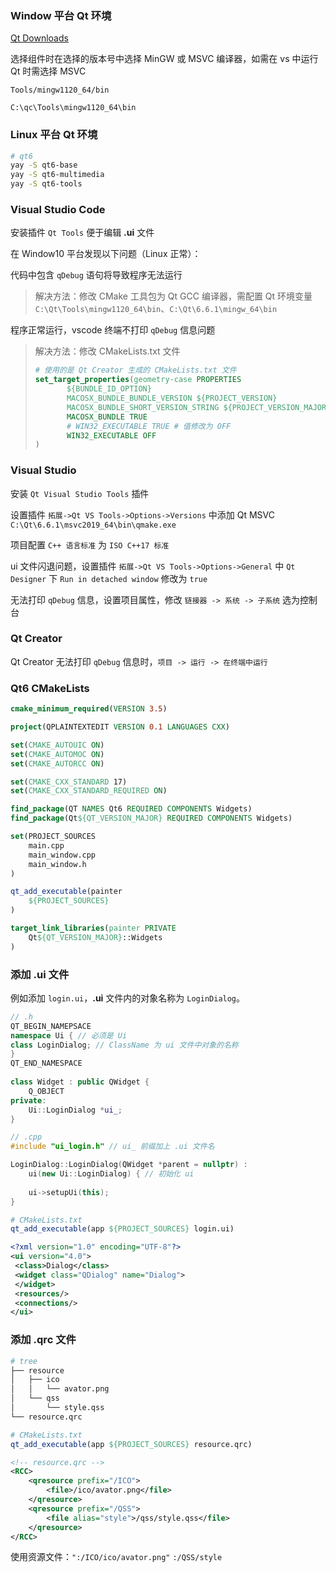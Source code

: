 ### Window 平台 Qt 环境

[Qt Downloads](https://download.qt.io)

选择组件时在选择的版本号中选择 MinGW 或 MSVC 编译器，如需在 vs 中运行 Qt 时需选择 MSVC

`Tools/mingw1120_64/bin`

`C:\qc\Tools\mingw1120_64\bin`

### Linux 平台 Qt 环境

```sh
# qt6
yay -S qt6-base
yay -S qt6-multimedia
yay -S qt6-tools
```

### Visual Studio Code

安装插件 `Qt Tools` 便于编辑 **.ui** 文件

在 Window10 平台发现以下问题（Linux 正常）：

代码中包含 `qDebug` 语句将导致程序无法运行

> 解决方法：修改 CMake 工具包为 Qt GCC 编译器，需配置 Qt 环境变量 `C:\Qt\Tools\mingw1120_64\bin`、`C:\Qt\6.6.1\mingw_64\bin`

程序正常运行，vscode 终端不打印 `qDebug` 信息问题

> 解决方法：修改 CMakeLists.txt 文件
>
> ```cmake
> # 使用的是 Qt Creator 生成的 CMakeLists.txt 文件
> set_target_properties(geometry-case PROPERTIES
>        ${BUNDLE_ID_OPTION}
>        MACOSX_BUNDLE_BUNDLE_VERSION ${PROJECT_VERSION}
>        MACOSX_BUNDLE_SHORT_VERSION_STRING ${PROJECT_VERSION_MAJOR}.${PROJECT_VERSION_MINOR}
>        MACOSX_BUNDLE TRUE
>        # WIN32_EXECUTABLE TRUE # 值修改为 OFF
>        WIN32_EXECUTABLE OFF
> )
> ```

### Visual Studio

安装 `Qt Visual Studio Tools` 插件

设置插件 `拓展->Qt VS Tools->Options->Versions` 中添加 Qt MSVC `C:\Qt\6.6.1\msvc2019_64\bin\qmake.exe`

项目配置 `C++ 语言标准` 为 `ISO C++17 标准`

ui 文件闪退问题，设置插件 `拓展->Qt VS Tools->Options->General` 中 `Qt Designer` 下 `Run in detached window` 修改为 `true` 

无法打印 `qDebug` 信息，设置项目属性，修改 `链接器 -> 系统 -> 子系统` 选为控制台

### Qt Creator

Qt Creator 无法打印 `qDebug` 信息时，`项目 -> 运行 -> 在终端中运行`

### Qt6 CMakeLists

```cmake
cmake_minimum_required(VERSION 3.5)

project(QPLAINTEXTEDIT VERSION 0.1 LANGUAGES CXX)

set(CMAKE_AUTOUIC ON)
set(CMAKE_AUTOMOC ON)
set(CMAKE_AUTORCC ON)

set(CMAKE_CXX_STANDARD 17)
set(CMAKE_CXX_STANDARD_REQUIRED ON)

find_package(QT NAMES Qt6 REQUIRED COMPONENTS Widgets)
find_package(Qt${QT_VERSION_MAJOR} REQUIRED COMPONENTS Widgets)

set(PROJECT_SOURCES
    main.cpp
    main_window.cpp
    main_window.h
)

qt_add_executable(painter
    ${PROJECT_SOURCES}
)

target_link_libraries(painter PRIVATE
    Qt${QT_VERSION_MAJOR}::Widgets
)
```

### 添加 .ui 文件

例如添加 `login.ui`，**.ui** 文件内的对象名称为 `LoginDialog`。

```cpp
// .h
QT_BEGIN_NAMEPSACE
namespace Ui { // 必须是 Ui 
class LoginDialog; // ClassName 为 ui 文件中对象的名称
}
QT_END_NAMESPACE
    
class Widget : public QWidget {
    Q_OBJECT
private:
    Ui::LoginDialog *ui_;
}
```

```cpp
// .cpp
#include "ui_login.h" // ui_ 前缀加上 .ui 文件名

LoginDialog::LoginDialog(QWidget *parent = nullptr) : 
    ui(new Ui::LoginDialog) { // 初始化 ui
    
    ui->setupUi(this);
}
```

```cmake
# CMakeLists.txt
qt_add_executable(app ${PROJECT_SOURCES} login.ui)
```

```xml
<?xml version="1.0" encoding="UTF-8"?>
<ui version="4.0">
 <class>Dialog</class>
 <widget class="QDialog" name="Dialog">
 </widget>
 <resources/>
 <connections/>
</ui>
```

### 添加 .qrc 文件

```sh
# tree
├── resource
│   ├── ico
│   │   └── avator.png
│   └── qss
│       └── style.qss
└── resource.qrc
```

```cmake
# CMakeLists.txt
qt_add_executable(app ${PROJECT_SOURCES} resource.qrc)
```

```xml
<!-- resource.qrc -->
<RCC>
    <qresource prefix="/ICO">
        <file>/ico/avator.png</file>
    </qresource>
    <qresource prefix="/QSS">
        <file alias="style">/qss/style.qss</file>
    </qresource>
</RCC>
```

使用资源文件：`":/ICO/ico/avator.png"` `:/QSS/style`
